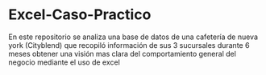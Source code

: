 # Excel-Caso-Practico
En este repositorio se analiza una base de datos de una cafetería de nueva york (Cityblend) que recopiló información de sus 3 sucursales durante 6 meses obtener una visión mas clara del comportamiento general del negocio mediante el uso de excel
